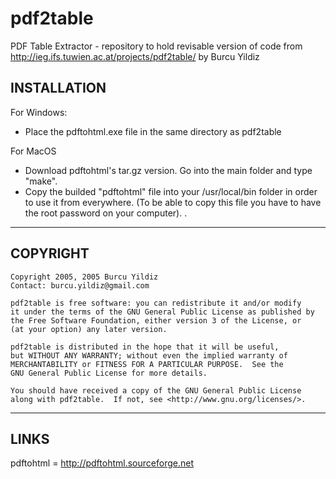 pdf2table
=========

PDF Table Extractor - repository to hold revisable version of code from http://ieg.ifs.tuwien.ac.at/projects/pdf2table/ by Burcu Yildiz


INSTALLATION
-----------------------------------------------------------
For Windows:

   - Place the pdftohtml.exe file in the same directory as pdf2table

For MacOS

   - Download pdftohtml's tar.gz version. Go into the main folder and type "make".
   - Copy the builded "pdftohtml" file into your /usr/local/bin folder in order to use it  from everywhere. (To be able to copy this file you have to have the root password on your computer).
  .

-----------------------------------------------------------
COPYRIGHT
-----------------------------------------------------------

    Copyright 2005, 2005 Burcu Yildiz
    Contact: burcu.yildiz@gmail.com

    pdf2table is free software: you can redistribute it and/or modify
    it under the terms of the GNU General Public License as published by
    the Free Software Foundation, either version 3 of the License, or
    (at your option) any later version.

    pdf2table is distributed in the hope that it will be useful,
    but WITHOUT ANY WARRANTY; without even the implied warranty of
    MERCHANTABILITY or FITNESS FOR A PARTICULAR PURPOSE.  See the
    GNU General Public License for more details.

    You should have received a copy of the GNU General Public License
    along with pdf2table.  If not, see <http://www.gnu.org/licenses/>.

-----------------------------------------------------------
LINKS
-----------------------------------------------------------
   pdftohtml = http://pdftohtml.sourceforge.net
  

